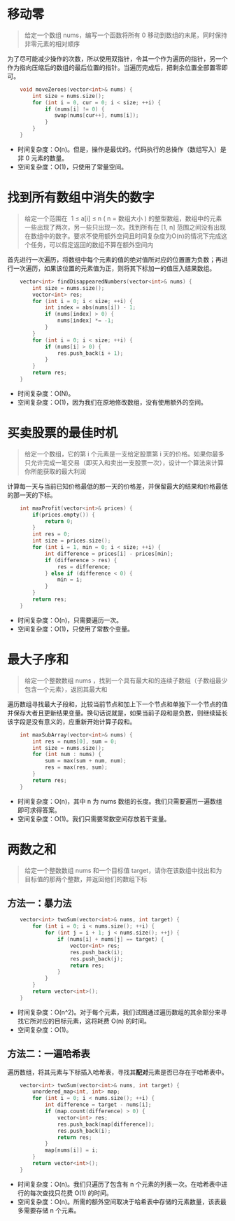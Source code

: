 # 移动零
> 给定一个数组 nums，编写一个函数将所有 0 移动到数组的末尾，同时保持非零元素的相对顺序

为了尽可能减少操作的次数，所以使用双指针，令其一个作为遍历的指针，另一个作为指向压缩后的数组的最后位置的指针。当遍历完成后，把剩余位置全部置零即可。
```cpp
    void moveZeroes(vector<int>& nums) {
        int size = nums.size();
        for (int i = 0, cur = 0; i < size; ++i) {
            if (nums[i] != 0) {
               swap(nums[cur++], nums[i]);
            }
        }
    }
```
* 时间复杂度：O(n)。但是，操作是最优的。代码执行的总操作（数组写入）是非 0 元素的数量。
* 空间复杂度：O(1)，只使用了常量空间。
# 找到所有数组中消失的数字
> 给定一个范围在  1 ≤ a[i] ≤ n ( n = 数组大小 ) 的整型数组，数组中的元素一些出现了两次，另一些只出现一次。找到所有在 [1, n] 范围之间没有出现在数组中的数字。要求不使用额外空间且时间复杂度为O(n)的情况下完成这个任务，可以假定返回的数组不算在额外空间内

首先进行一次遍历，将数组中每个元素的值的绝对值所对应的位置置为负数；再进行一次遍历，如果该位置的元素值为正，则将其下标加一的值压入结果数组。
```cpp
    vector<int> findDisappearedNumbers(vector<int>& nums) {
        int size = nums.size();
        vector<int> res;
        for (int i = 0; i < size; ++i) {
            int index = abs(nums[i]) - 1;
            if (nums[index] > 0) {
                nums[index] *= -1;
            }
        }
        for (int i = 0; i < size; ++i) {
            if (nums[i] > 0) {
                res.push_back(i + 1);
            }
        }
        return res;
    }
```
- 时间复杂度：O(N)。
- 空间复杂度：O(1)，因为我们在原地修改数组，没有使用额外的空间。
# 买卖股票的最佳时机
> 给定一个数组，它的第 i 个元素是一支给定股票第 i 天的价格。如果你最多只允许完成一笔交易（即买入和卖出一支股票一次），设计一个算法来计算你所能获取的最大利润

计算每一天与当前已知价格最低的那一天的价格差，并保留最大的结果和价格最低的那一天的下标。
```cpp
    int maxProfit(vector<int>& prices) {
        if(prices.empty()) {
            return 0;
        }
        int res = 0;
        int size = prices.size();
        for (int i = 1, min = 0; i < size; ++i) {
            int difference = prices[i] - prices[min];
            if (difference > res) {
                res = difference;
            } else if (difference < 0) {
                min = i;
            }
        }
        return res;
    }
``` 
- 时间复杂度：O(n)，只需要遍历一次。
- 空间复杂度：O(1)，只使用了常数个变量。
# 最大子序和
> 给定一个整数数组 nums ，找到一个具有最大和的连续子数组（子数组最少包含一个元素），返回其最大和

遍历数组寻找最大子段和，比较当前节点和加上下一个节点和单独下一个节点的值并保存大者且更新结果变量。换句话说就是，如果当前子段和是负数，则继续延长该字段是没有意义的，应重新开始计算子段和。
```cpp
    int maxSubArray(vector<int>& nums) {
        int res = nums[0], sum = 0;
        int size = nums.size();
        for (int num : nums) {
            sum = max(sum + num, num);
            res = max(res, sum);
        }
        return res;
    }
```
- 时间复杂度：O(n)，其中 n 为 nums 数组的长度。我们只需要遍历一遍数组即可求得答案。
- 空间复杂度：O(1)。我们只需要常数空间存放若干变量。
# 两数之和
> 给定一个整数数组 nums 和一个目标值 target，请你在该数组中找出和为目标值的那两个整数，并返回他们的数组下标
## 方法一：暴力法
```cpp
    vector<int> twoSum(vector<int>& nums, int target) {
        for (int i = 0; i < nums.size(); ++i) {
            for (int j = i + 1; j < nums.size(); ++j) {
                if (nums[i] + nums[j] == target) {
                    vector<int> res;
                    res.push_back(i);
                    res.push_back(j);
                    return res;
                }
            }
        }
        return vector<int>();
    }
```
- 时间复杂度：O(n^2)。对于每个元素，我们试图通过遍历数组的其余部分来寻找它所对应的目标元素，这将耗费 O(n) 的时间。
- 空间复杂度：O(1)。
## 方法二：一遍哈希表
遍历数组，将其元素与下标插入哈希表，寻找其**配对**元素是否已存在于哈希表中。
```cpp
    vector<int> twoSum(vector<int>& nums, int target) {
        unordered_map<int, int> map;
        for (int i = 0; i < nums.size(); ++i) {
            int difference = target - nums[i];
            if (map.count(difference) > 0) {
                vector<int> res;
                res.push_back(map[difference]);
                res.push_back(i);
                return res;
            }
            map[nums[i]] = i;
        }
        return vector<int>();
    }
```
- 时间复杂度：O(n)。我们只遍历了包含有 n 个元素的列表一次。在哈希表中进行的每次查找只花费 O(1) 的时间。
- 空间复杂度：O(n)。所需的额外空间取决于哈希表中存储的元素数量，该表最多需要存储 n 个元素。